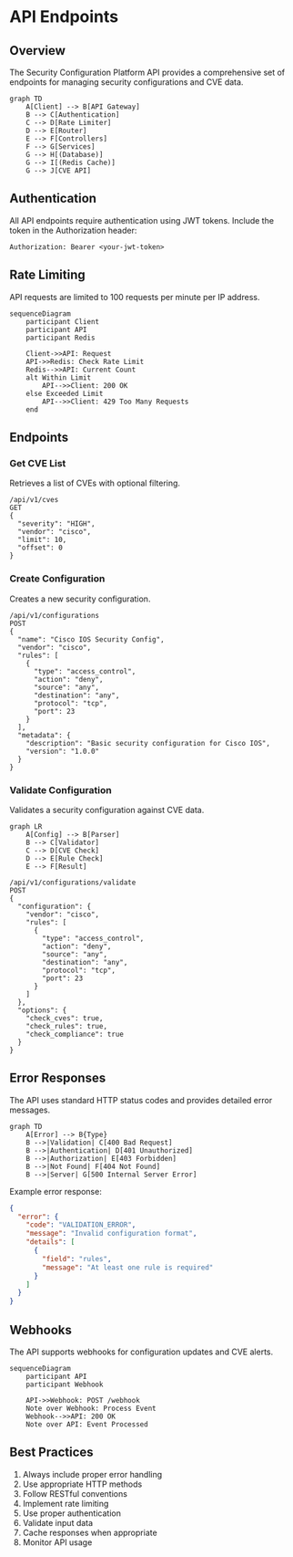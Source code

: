 # API Endpoints

## Overview

The Security Configuration Platform API provides a comprehensive set of endpoints for managing security configurations and CVE data.

```mermaid
graph TD
    A[Client] --> B[API Gateway]
    B --> C[Authentication]
    C --> D[Rate Limiter]
    D --> E[Router]
    E --> F[Controllers]
    F --> G[Services]
    G --> H[(Database)]
    G --> I[(Redis Cache)]
    G --> J[CVE API]
```

## Authentication

All API endpoints require authentication using JWT tokens. Include the token in the Authorization header:

```http
Authorization: Bearer <your-jwt-token>
```

## Rate Limiting

API requests are limited to 100 requests per minute per IP address.

```mermaid
sequenceDiagram
    participant Client
    participant API
    participant Redis

    Client->>API: Request
    API->>Redis: Check Rate Limit
    Redis-->>API: Current Count
    alt Within Limit
        API-->>Client: 200 OK
    else Exceeded Limit
        API-->>Client: 429 Too Many Requests
    end
```

## Endpoints

### Get CVE List

Retrieves a list of CVEs with optional filtering.

```api-playground
/api/v1/cves
GET
{
  "severity": "HIGH",
  "vendor": "cisco",
  "limit": 10,
  "offset": 0
}
```

### Create Configuration

Creates a new security configuration.

```api-playground
/api/v1/configurations
POST
{
  "name": "Cisco IOS Security Config",
  "vendor": "cisco",
  "rules": [
    {
      "type": "access_control",
      "action": "deny",
      "source": "any",
      "destination": "any",
      "protocol": "tcp",
      "port": 23
    }
  ],
  "metadata": {
    "description": "Basic security configuration for Cisco IOS",
    "version": "1.0.0"
  }
}
```

### Validate Configuration

Validates a security configuration against CVE data.

```mermaid
graph LR
    A[Config] --> B[Parser]
    B --> C[Validator]
    C --> D[CVE Check]
    D --> E[Rule Check]
    E --> F[Result]
```

```api-playground
/api/v1/configurations/validate
POST
{
  "configuration": {
    "vendor": "cisco",
    "rules": [
      {
        "type": "access_control",
        "action": "deny",
        "source": "any",
        "destination": "any",
        "protocol": "tcp",
        "port": 23
      }
    ]
  },
  "options": {
    "check_cves": true,
    "check_rules": true,
    "check_compliance": true
  }
}
```

## Error Responses

The API uses standard HTTP status codes and provides detailed error messages.

```mermaid
graph TD
    A[Error] --> B{Type}
    B -->|Validation| C[400 Bad Request]
    B -->|Authentication| D[401 Unauthorized]
    B -->|Authorization| E[403 Forbidden]
    B -->|Not Found| F[404 Not Found]
    B -->|Server| G[500 Internal Server Error]
```

Example error response:

```json
{
  "error": {
    "code": "VALIDATION_ERROR",
    "message": "Invalid configuration format",
    "details": [
      {
        "field": "rules",
        "message": "At least one rule is required"
      }
    ]
  }
}
```

## Webhooks

The API supports webhooks for configuration updates and CVE alerts.

```mermaid
sequenceDiagram
    participant API
    participant Webhook

    API->>Webhook: POST /webhook
    Note over Webhook: Process Event
    Webhook-->>API: 200 OK
    Note over API: Event Processed
```

## Best Practices

1. Always include proper error handling
2. Use appropriate HTTP methods
3. Follow RESTful conventions
4. Implement rate limiting
5. Use proper authentication
6. Validate input data
7. Cache responses when appropriate
8. Monitor API usage
